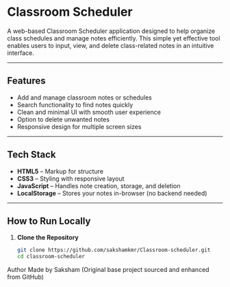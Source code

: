 # Classroom Scheduler

A web-based Classroom Scheduler application designed to help organize class schedules and manage notes efficiently. This simple yet effective tool enables users to input, view, and delete class-related notes in an intuitive interface.

---

##  Features

-  Add and manage classroom notes or schedules  
-  Search functionality to find notes quickly  
-  Clean and minimal UI with smooth user experience  
-  Option to delete unwanted notes  
-  Responsive design for multiple screen sizes

---

##  Tech Stack

- **HTML5** – Markup for structure  
- **CSS3** – Styling with responsive layout  
- **JavaScript** – Handles note creation, storage, and deletion  
- **LocalStorage** – Stores your notes in-browser (no backend needed)

---

##  How to Run Locally

1. **Clone the Repository**  
   ```bash
   git clone https://github.com/sakshamkmr/Classroom-scheduler.git
   cd classroom-scheduler

Author
Made  by Saksham
(Original base project sourced and enhanced from GitHub)
